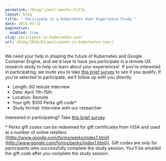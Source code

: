 ```yaml
---
permalink: /blog/:year/:month/:title
layout: blog
title: " Paricipate in a Kubernetes User Experience Study "
date: 2015-03-31
pagination:
  enabled: true
slug: paricipate-in-kubernetes-user
url: /blog/2015/03/paricipate-in-kubernetes-user/
---
```

We need your help in shaping the future of Kubernetes and Google Container Engine, and we'd love to have you participate in a remote UX research study to help us learn about your experiences!&nbsp; If you're interested in participating, we invite you to take [this brief survey](http://goo.gl/AXFFMs) to see if you qualify. If you’re selected to participate, we’ll follow up with you directly.


- Length: 60 minute interview
- Date: April 7th-15th
- Location: Remote
- Your gift: $100 Perks gift code\*
- Study format: Interview with our researcher


Interested in participating? Take [this brief survey](http://goo.gl/AXFFMs).



\* Perks gift codes can be redeemed for gift certificates from VISA and used at a number of online retailers ([http://www.google.com/forms/perks/index1.html](http://www.google.com/forms/perks/index1.html)). Gift codes are only for participants who successfully complete the study session. You’ll be emailed the gift code after you complete the study session.
